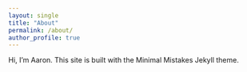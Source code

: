 ```yaml
---
layout: single
title: "About"
permalink: /about/
author_profile: true
---
```


Hi, I’m Aaron. This site is built with the Minimal Mistakes Jekyll theme.
